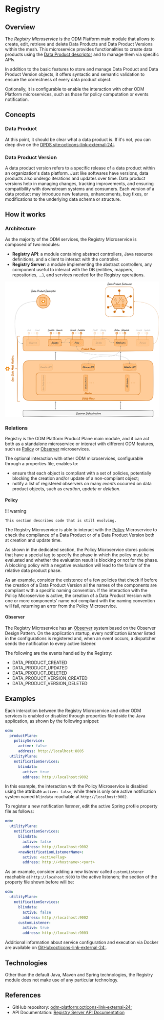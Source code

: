 # Registry

## Overview

The *Registry Microservice* is the ODM Platform main module that allows to create, edit, 
retrieve and delete Data Products and Data Product Versions within the mesh. 
This microservice provides functionalities to create data products using the 
[Data Product descriptor](../../concepts/data-product-descriptor.md) and to manage them via specific APIs.

In addition to the basic features to store and manage Data Product and Data Product Version objects, 
it offers syntactic and semantic validation to ensure the correctness of every data product object.

Optionally, it is configurable to enable the interaction with other ODM Platform microservices, 
such as those for policy computation or events notification. 

## Concepts

### Data Product

At this point, it should be clear what a data product is. If it's not, you can deep dive on the 
<a href="https://dpds.opendatamesh.org/concepts/data-product/" target="_blank">DPDS site:octicons-link-external-24:</a>.

### Data Product Version

A data product version refers to a specific release of a data product within an organization's data platform. 
Just like softwares have versions, data products also undergo iterations and updates over time. 
Data product versions help in managing changes, tracking improvements, 
and ensuring compatibility with downstream systems and consumers. 
Each version of a data product may introduce new features, enhancements, bug fixes, 
or modifications to the underlying data schema or structure.

## How it works

### Architecture

As the majority of the ODM services, the Registry Microservice is composed of two modules:

* **Registry API**: a module containing abstract controllers, Java resource definitions, and a client to interact with the controller.
* **Registry Server**: a module implementing the abstract controllers, any component useful to interact with the DB (entities, mappers, repositories, ...), and services needed for the Registry operations.

![Registry-diagram](../../images/architecture/product-plane/registry/registry_architecture.png)

### Relations

Registry is the ODM Platform Product Plane main module, 
and it can act both as a standalone microservice or interact with different ODM features, 
such as [Policy](../product-plane/policy.md) or [Observer](../utility-plane/observer/index.md) microservices.

The optional interaction with other ODM microservices, configurable through a properties file, enables to:

* ensure that each object is compliant with a set of policies, potentially blocking the creation and/or update of a non-compliant object;
* notify a list of registered observers on many _events_ occurred on data product objects, such as _creation_, _update_ or _deletion_.

#### Policy

!!! warning 

    This section describes code that is still evolving.

The Registry Microservice is able to interact with the [Policy](../product-plane/policy.md) Microservice 
to check the compliance of a Data Product or of a Data Product Version both at creation and update time.

As shown in the dedicated section, the Policy Microservice stores policies that have a special tag to specify the phase 
in which the policy must be evaluated and whether the evaluation result is blocking or not for the phase. 
A blocking policy with a negative evaluation will lead to the failure of the relative data product phase.

As an example, consider the existence of a few policies that check if before the creation of a Data Product Version 
all the names of the components are compliant with a specific naming convention. 
If the interaction with the Policy Microservice is active, 
the creation of a Data Product Version with one or more components' name not compliant with the naming convention 
will fail, returning an error from the Policy Microservice.

#### Observer

The Registry Microservice has an [Observer](../utility-plane/observer/index.md) system based on the Observer Design Pattern. 
On the application startup, every notification _listener_ listed in the configurations is registered 
and, when an event occurs, a dispatcher sends the notification to every active listener.

The following are the events handled by the Registry:

* DATA_PRODUCT_CREATED 
* DATA_PRODUCT_UPDATED 
* DATA_PRODUCT_DELETED
* DATA_PRODUCT_VERSION_CREATED 
* DATA_PRODUCT_VERSION_DELETED

## Examples

Each interaction between the Registry Microservice and other ODM services is enabled or disabled through properties file
inside the Java application, as shown by the following snippet:

```yaml
odm:
  productPlane:
    policyService:
      active: false
      address: http://localhost:8005
  utilityPlane:
    notificationServices:
      blindata:
        active: true
        address: http://localhost:9002
```
In this example, the interaction with the Policy Microservice is disabled using the attribute `active: false`, 
while there is only one active notification system named `blindata` reachable at `http://localhost:9002`.

To register a new notification _listener_, edit the active Spring profile property file as follows: 

```yaml
odm:
  utilityPlane:
    notificationServices:
      blindata:
        active: false
        address: http://localhost:9002
      <newNotificationListenerName>:
        active: <activeFlag>
        address: http://<hostname>:<port>
```
As an example, consider adding a new _listener_ called `customListener` reachable at `http://locahost:9003` to the active listeners; 
the section of the property file shown before will be: 
```yaml
odm:
  utilityPlane:
    notificationServices:
      blindata:
        active: false
        address: http://localhost:9002
      customListener:
        active: true
        address: http://localhost:9003
```

Additional information about service configuration and execution via Docker are available on 
<a href="https://github.com/opendatamesh-initiative/odm-platform/blob/main/README.md" target="_blank">GitHub:octicons-link-external-24:</a>.

## Technologies

Other than the default Java, Maven and Spring technologies, the Registry module does not make use of any particular technology.

## References

* GitHub repository: <a href="https://github.com/opendatamesh-initiative/odm-platform" target="_blank">odm-platform:octicons-link-external-24:</a>
* API Documentation: [Registry Server API Documentation](../../api-doc/index.md)